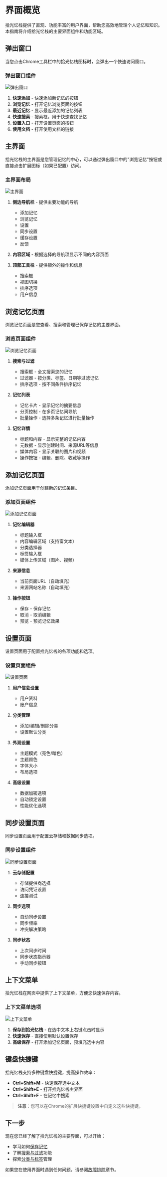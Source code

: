 # 界面概览

拾光忆栈提供了直观、功能丰富的用户界面，帮助您高效地管理个人记忆和知识。本指南将介绍拾光忆栈的主要界面组件和功能区域。

## 弹出窗口

当您点击Chrome工具栏中的拾光忆栈图标时，会弹出一个快速访问窗口。

### 弹出窗口组件

![弹出窗口](../images/popup-interface.png)

1. **快速添加** - 快速添加新记忆的按钮
2. **浏览记忆** - 打开记忆浏览页面的按钮
3. **最近记忆** - 显示最近添加的记忆列表
4. **快速搜索** - 搜索框，用于快速查找记忆
5. **设置入口** - 打开设置页面的按钮
6. **使用文档** - 打开使用文档的链接

## 主界面

拾光忆栈的主界面是您管理记忆的中心，可以通过弹出窗口中的"浏览记忆"按钮或直接点击扩展图标（如果已配置）访问。

### 主界面布局

![主界面](../images/main-interface.png)

1. **侧边导航栏** - 提供主要功能的导航
   - 添加记忆
   - 浏览记忆
   - 设置
   - 同步设置
   - 缓存设置
   - 反馈

2. **内容区域** - 根据选择的导航项显示不同的内容页面

3. **顶部工具栏** - 提供额外的操作和信息
   - 搜索框
   - 视图切换
   - 排序选项
   - 用户信息

## 浏览记忆页面

浏览记忆页面是您查看、搜索和管理已保存记忆的主要界面。

### 浏览页面组件

![浏览记忆页面](../images/browse-memories.png)

1. **搜索与过滤**
   - 搜索框 - 全文搜索您的记忆
   - 过滤器 - 按分类、标签、日期等过滤记忆
   - 排序选项 - 按不同条件排序记忆

2. **记忆列表**
   - 记忆卡片 - 显示记忆的摘要信息
   - 分页控制 - 在多页记忆间导航
   - 批量操作 - 选择多条记忆进行批量操作

3. **记忆详情**
   - 标题和内容 - 显示完整的记忆内容
   - 元数据 - 显示创建时间、来源URL等信息
   - 媒体内容 - 显示关联的图片和视频
   - 操作按钮 - 编辑、删除、收藏等操作

## 添加记忆页面

添加记忆页面用于创建新的记忆条目。

### 添加页面组件

![添加记忆页面](../images/add-memory.png)

1. **记忆编辑器**
   - 标题输入框
   - 内容编辑区域（支持富文本）
   - 分类选择器
   - 标签输入框
   - 媒体上传区域（图片、视频）

2. **来源信息**
   - 当前页面URL（自动填充）
   - 来源网站名称（自动填充）

3. **操作按钮**
   - 保存 - 保存记忆
   - 取消 - 取消编辑
   - 预览 - 预览记忆效果

## 设置页面

设置页面用于配置拾光忆栈的各项功能和选项。

### 设置页面组件

![设置页面](../images/settings.png)

1. **用户信息设置**
   - 用户资料
   - 账户信息

2. **分类管理**
   - 添加/编辑/删除分类
   - 设置默认分类

3. **外观设置**
   - 主题模式（亮色/暗色）
   - 主题颜色
   - 字体大小
   - 布局选项

4. **高级设置**
   - 数据加密选项
   - 自动锁定设置
   - 性能优化选项

## 同步设置页面

同步设置页面用于配置云存储和数据同步选项。

### 同步设置组件

![同步设置页面](../images/sync-settings.png)

1. **云存储配置**
   - 存储提供商选择
   - 访问凭证设置
   - 连接测试

2. **同步选项**
   - 自动同步设置
   - 同步频率
   - 冲突解决策略

3. **同步状态**
   - 上次同步时间
   - 同步状态指示器
   - 手动同步按钮

## 上下文菜单

拾光忆栈在网页中提供了上下文菜单，方便您快速保存内容。

### 上下文菜单选项

![上下文菜单](../images/context-menu.png)

1. **保存到拾光忆栈** - 在选中文本上右键点击时显示
2. **快速保存** - 直接使用默认设置保存
3. **高级保存** - 打开添加记忆页面，预填充选中内容

## 键盘快捷键

拾光忆栈支持多种键盘快捷键，提高操作效率：

- **Ctrl+Shift+M** - 快速保存选中文本
- **Ctrl+Shift+E** - 打开拾光忆栈主界面
- **Ctrl+Shift+F** - 在记忆中搜索

> **注意**：您可以在Chrome的扩展快捷键设置中自定义这些快捷键。

## 下一步

现在您已经了解了拾光忆栈的主要界面，可以开始：

- 学习如何[保存记忆](../basic-features/saving-memories.md)
- 了解[搜索与过滤](../basic-features/search-and-filter.md)功能
- 探索[分类与标签](../basic-features/categories-and-tags.md)管理

如果您在使用界面时遇到任何问题，请参阅[故障排除](../troubleshooting/common-issues.md)章节。
